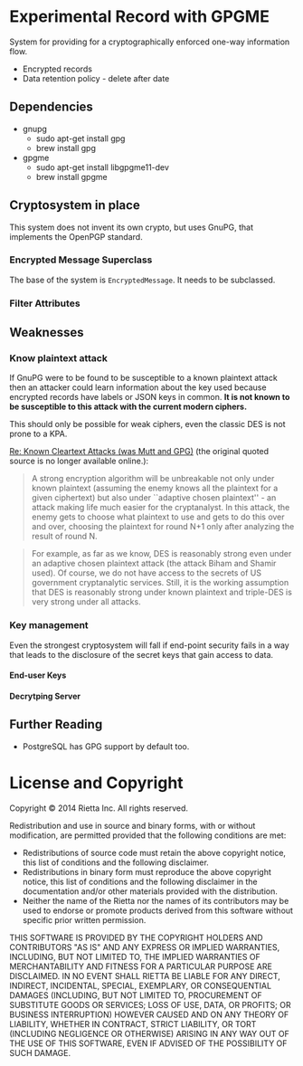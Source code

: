# Experimental Record with GPGME

System for providing for a cryptographically enforced one-way information flow.

- Encrypted records
- Data retention policy - delete after date

## Dependencies
- gnupg
  - sudo apt-get install gpg
  - brew install gpg
- gpgme
  - sudo apt-get install libgpgme11-dev
  - brew install gpgme

## Cryptosystem in place
This system does not invent its own crypto, but uses GnuPG, that implements the
OpenPGP standard.

### Encrypted Message Superclass
The base of the system is `EncryptedMessage`. It needs to be subclassed.

### Filter Attributes

## Weaknesses

### Know plaintext attack
If GnuPG were to be found to be susceptible to a known plaintext attack then an attacker could learn information about the key used because encrypted records have labels or JSON keys in common. **It is not known to be susceptible to this attack with the current modern ciphers.**

This should only be possible for weak ciphers, even the classic DES is not prone to a KPA.

[Re: Known Cleartext Attacks (was Mutt and GPG)](http://marc.info/?l=mutt-users&m=100163863430823&w=2) (the original quoted source is no longer available online.):

> A strong encryption algorithm will be unbreakable not only under
> known plaintext (assuming the enemy knows all the plaintext for a
> given ciphertext) but also under ``adaptive chosen plaintext'' - an
> attack making life much easier for the cryptanalyst. In this attack,
> the enemy gets to choose what plaintext to use and gets to do this
> over and over, choosing the plaintext for round N+1 only after
> analyzing the result of round N.

> For example, as far as we know, DES is reasonably strong even under
> an adaptive chosen plaintext attack (the attack Biham and Shamir
> used). Of course, we do not have access to the secrets of US
> government cryptanalytic services. Still, it is the working
> assumption that DES is reasonably strong under known plaintext and
> triple-DES is very strong under all attacks.

### Key management
Even the strongest cryptosystem will fall if end-point security fails in a way that leads to the disclosure of the secret keys that gain access to data.

#### End-user Keys
#### Decrytping Server



## Further Reading

- PostgreSQL has GPG support by default too.


# License and Copyright

Copyright © 2014 Rietta Inc.
All rights reserved.

Redistribution and use in source and binary forms, with or without
modification, are permitted provided that the following conditions are met:

- Redistributions of source code must retain the above copyright notice, this list of conditions and the following disclaimer.
- Redistributions in binary form must reproduce the above copyright notice, this list of conditions and the following disclaimer in the documentation and/or other materials provided with the distribution.
- Neither the name of the Rietta nor the names of its contributors may be used to endorse or promote products derived from this software without specific prior written permission.

THIS SOFTWARE IS PROVIDED BY THE COPYRIGHT HOLDERS AND CONTRIBUTORS "AS IS" AND
ANY EXPRESS OR IMPLIED WARRANTIES, INCLUDING, BUT NOT LIMITED TO, THE IMPLIED
WARRANTIES OF MERCHANTABILITY AND FITNESS FOR A PARTICULAR PURPOSE ARE
DISCLAIMED. IN NO EVENT SHALL RIETTA BE LIABLE FOR ANY
DIRECT, INDIRECT, INCIDENTAL, SPECIAL, EXEMPLARY, OR CONSEQUENTIAL DAMAGES
(INCLUDING, BUT NOT LIMITED TO, PROCUREMENT OF SUBSTITUTE GOODS OR SERVICES;
LOSS OF USE, DATA, OR PROFITS; OR BUSINESS INTERRUPTION) HOWEVER CAUSED AND
ON ANY THEORY OF LIABILITY, WHETHER IN CONTRACT, STRICT LIABILITY, OR TORT
(INCLUDING NEGLIGENCE OR OTHERWISE) ARISING IN ANY WAY OUT OF THE USE OF THIS
SOFTWARE, EVEN IF ADVISED OF THE POSSIBILITY OF SUCH DAMAGE.